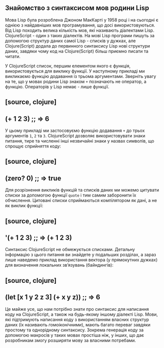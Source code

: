 ## Знайомство з синтаксисом мов родини Lisp

Мова Lisp була розроблена Джоном МакКарті у 1958 році і на сьогодні є однією з найдавніших мов програмування, що досі використовуються. Від Lisp походить велика кількість мов, які називають діалектами Lisp. ClojureScript - один з таких діалектів. На мові Lisp програми пишуть за допомогою структур даних самої Lisp  - списків у дужках, але Clojure(Script) додала до первинного синтаксису Lisp нові структури даних, завдяки чому код на Clojure(Script) більш приємно писати та читати.

У ClojureScript список, першим елементом якого є функція, використовується для виклику функції. У наступному прикладі ми викликаємо функцію додавання із трьома аргументами. Зверніть увагу на те, що у мовах родини Lisp знаком `+` позначають не оператор, а функцію. Операторів у Lisp немає - лише функції.

[source, clojure]
----
(+ 1 2 3)
;; => 6
----

У цьому прикладі ми застосовуємо функцію додавання `+` до трьох аргументів `1`, `2` та `3`. ClojureScript дозволяє використовувати знаки питання, тире та численні інші незвичайні знаки у назвах символів, що спрощує сприйняття коду:

[source, clojure]
----
(zero? 0)
;; => true
----

Для розрізнення викликів функцій та списків даних ми можемо цитувати списки за допомогою функції `quote` і тим самим заборонити їх обчислення. Цитовані списки сприймаються компілятором як дані, а не як виклик функції:

[source, clojure]
----
'(+ 1 2 3)
;; => (+ 1 2 3)
----

Синтаксис ClojureScript  не обмежується списками. Детальну інформацію з цього питання ви знайдете у подальших розділах, а зараз лише наведемо приклад використання вектора (у прямокутних дужках) для визначення локальних звʼязувань (байндингів):

[source, clojure]
----
(let [x 1
      y 2
      z 3]
  (+ x y z))
;; => 6
----

Це майже усе, що нам потрібно знати про синтаксис для написання коду на ClojureScript, а також на будь-якому іншому діалекті Lisp. Мови, які підтримують написання коду з використанням власних структур даних (їх називають _гомоіконічними_), мають багато переваг завдяки простому та однорідному синтаксису. Зокрема генерація коду за допомогою макросів у таких мовах простіша ніж, у інших, що дає розробникам змогу розширяти мову за власними потребами.
